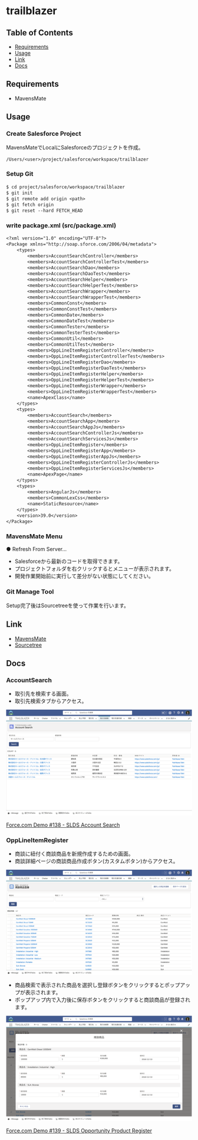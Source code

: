 # trailblazer

## Table of Contents
- [Requirements](#requirements)
- [Usage](#usage)
- [Link](#link)
- [Docs](#docs)

## Requirements
- MavensMate

## Usage
### Create Salesforce Project
MavensMateでLocalにSalesforceのプロジェクトを作成。
```
/Users/<user>/project/salesforce/workspace/trailblazer
```

### Setup Git
```
$ cd project/salesforce/workspace/trailblazer
$ git init
$ git remote add origin <path>
$ git fetch origin
$ git reset --hard FETCH_HEAD
```

### write package.xml (src/package.xml)  
```
<?xml version="1.0" encoding="UTF-8"?>
<Package xmlns="http://soap.sforce.com/2006/04/metadata">
    <types>
        <members>AccountSearchController</members>
        <members>AccountSearchControllerTest</members>
        <members>AccountSearchDao</members>
        <members>AccountSearchDaoTest</members>
        <members>AccountSearchHelper</members>
        <members>AccountSearchHelperTest</members>
        <members>AccountSearchWrapper</members>
        <members>AccountSearchWrapperTest</members>
        <members>CommonConst</members>
        <members>CommonConstTest</members>
        <members>CommonDate</members>
        <members>CommonDateTest</members>
        <members>CommonTester</members>
        <members>CommonTesterTest</members>
        <members>CommonUtil</members>
        <members>CommonUtilTest</members>
        <members>OppLineItemRegisterController</members>
        <members>OppLineItemRegisterControllerTest</members>
        <members>OppLineItemRegisterDao</members>
        <members>OppLineItemRegisterDaoTest</members>
        <members>OppLineItemRegisterHelper</members>
        <members>OppLineItemRegisterHelperTest</members>
        <members>OppLineItemRegisterWrapper</members>
        <members>OppLineItemRegisterWrapperTest</members>
        <name>ApexClass</name>
    </types>
    <types>
        <members>AccountSearch</members>
        <members>AccountSearchApp</members>
        <members>AccountSearchAppJs</members>
        <members>AccountSearchControllerJs</members>
        <members>AccountSearchServicesJs</members>
        <members>OppLineItemRegister</members>
        <members>OppLineItemRegisterApp</members>
        <members>OppLineItemRegisterAppJs</members>
        <members>OppLineItemRegisterControllerJs</members>
        <members>OppLineItemRegisterServicesJs</members>
        <name>ApexPage</name>
    </types>
    <types>
        <members>AngularJs</members>
        <members>CommonLexCss</members>
        <name>StaticResource</name>
    </types>
    <version>39.0</version>
</Package>

```

### MavensMate Menu
● Refresh From Server...
- Salesforceから最新のコードを取得できます。
- プロジェクトフォルダを右クリックするとメニューが表示されます。
- 開発作業開始前に実行して差分がない状態にしてください。

### Git Manage Tool
Setup完了後はSourcetreeを使って作業を行います。

## Link
- [MavensMate](https://github.com/joeferraro/MavensMate)
- [Sourcetree](https://ja.atlassian.com/software/sourcetree)

## Docs
### AccountSearch
- 取引先を検索する画面。  
- 取引先検索タブからアクセス。  
  
![AccountSearch](./docs/images/AccountSearch.png "AccountSearch")  

[Force.com Demo #138 - SLDS Account Search](https://youtu.be/q2KygirmTRk)  
  

### OppLineItemRegister
- 商談に紐付く商談商品を新規作成するための画面。  
- 商談詳細ページの商談商品作成ボタン(カスタムボタン)からアクセス。  
  
![OppLineItemRegister1](./docs/images/OppLineItemRegister1.png "OppLineItemRegister1")  
  
- 商品検索で表示された商品を選択し登録ボタンをクリックするとポップアップが表示されます。
- ポップアップ内で入力後に保存ボタンをクリックすると商談商品が登録されます。
  
![OppLineItemRegister2](./docs/images/OppLineItemRegister2.png "OppLineItemRegister2")  
  
[Force.com Demo #139 - SLDS Opportunity Product Register](https://youtu.be/QeGngfcETEc)  
  
